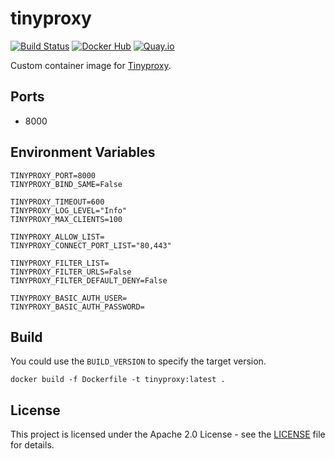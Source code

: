 # tinyproxy

[![Build Status](https://drone.owncloud.com/api/badges/owncloud-ops/tinyproxy/status.svg)](https://drone.owncloud.com/owncloud-ops/tinyproxy/)
[![Docker Hub](https://img.shields.io/badge/docker-latest-blue.svg?logo=docker&logoColor=white)](https://hub.docker.com/r/owncloudops/tinyproxy)
[![Quay.io](https://img.shields.io/badge/quay-latest-blue.svg?logo=docker&logoColor=white)](https://quay.io/repository/owncloudops/tinyproxy)

Custom container image for [Tinyproxy](https://tinyproxy.github.io/).

## Ports

- 8000

## Environment Variables

```Shell
TINYPROXY_PORT=8000
TINYPROXY_BIND_SAME=False

TINYPROXY_TIMEOUT=600
TINYPROXY_LOG_LEVEL="Info"
TINYPROXY_MAX_CLIENTS=100

TINYPROXY_ALLOW_LIST=
TINYPROXY_CONNECT_PORT_LIST="80,443"

TINYPROXY_FILTER_LIST=
TINYPROXY_FILTER_URLS=False
TINYPROXY_FILTER_DEFAULT_DENY=False

TINYPROXY_BASIC_AUTH_USER=
TINYPROXY_BASIC_AUTH_PASSWORD=
```

## Build

You could use the `BUILD_VERSION` to specify the target version.

```Shell
docker build -f Dockerfile -t tinyproxy:latest .
```

## License

This project is licensed under the Apache 2.0 License - see the [LICENSE](https://github.com/owncloud-ops/tinyproxy/blob/main/LICENSE) file for details.
